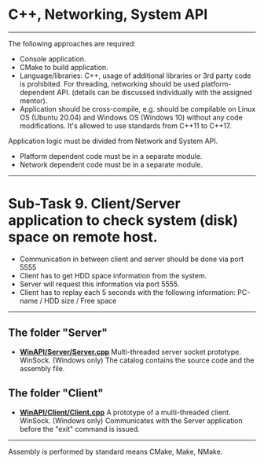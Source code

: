 # C++, Networking, System API

----

The following approaches are required:
- Console application.
- CMake to build application.
- Language/libraries: C++, usage of additional libraries or 3rd party code is prohibited. For threading, networking should be used platform-dependent API. (details can be discussed individually with the assigned mentor).
- Application should be cross-compile, e.g. should be compilable on Linux OS (Ubuntu 20.04) and Windows OS (Windows 10) without any code modifications.
It's allowed to use standards from C++11 to C++17.

 
Application logic must be divided from Network and System API.
- Platform dependent code must be in a separate module.
- Network dependent code must be in a separate module.

----

# Sub-Task 9. Client/Server application to check system (disk) space on remote host.
- Communication in between client and server should be done via port 5555
- Client has to get HDD space information from the system.
- Server will request this information via port 5555.
- Client has to replay each 5 seconds with the following information:
	PC-name / HDD size / Free space
	
----

## The folder "Server"

* **[WinAPI/Server/Server.cpp](WinAPI/Server/Server.cpp)** Multi-threaded server socket prototype. WinSock. (Windows only)
The catalog contains the source code and the assembly file.

## The folder "Client"

* **[WinAPI/Client/Client.cpp](WinAPI/Client/Client.cpp)** A prototype of a multi-threaded client. WinSock. (Windows only)
Communicates with the Server application before the "exit" command is issued.

----

Assembly is performed by standard means CMake, Make, NMake.
